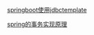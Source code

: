 

[springboot使用jdbctemplate](https://www.cnblogs.com/xfeiyun/p/16182958.html)

[spring的事务实现原理](https://www.cnblogs.com/xfeiyun/p/17923578.html)
